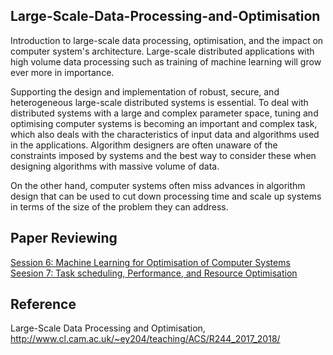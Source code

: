 ## Large-Scale-Data-Processing-and-Optimisation

Introduction to large-scale data processing, optimisation, and the impact on computer system's architecture. Large-scale distributed applications with high volume data processing such as training of machine learning will grow ever more in importance.

Supporting the design and implementation of robust, secure, and heterogeneous large-scale distributed systems is essential. To deal with distributed systems with a large and complex parameter space, tuning and optimising computer systems is becoming an important and complex task, which also deals with the characteristics of input data and algorithms used in the applications. Algorithm designers are often unaware of the constraints imposed by systems and the best way to consider these when designing algorithms with massive volume of data.

On the other hand, computer systems often miss advances in algorithm design that can be used to cut down processing time and scale up systems in terms of the size of the problem they can address. 


## Paper Reviewing

[Session 6: Machine Learning for Optimisation of Computer Systems](session6/Readme.md)
[Seesion 7: Task scheduling, Performance, and Resource Optimisation](session7/Readme.md)

## Reference 

Large-Scale Data Processing and Optimisation, http://www.cl.cam.ac.uk/~ey204/teaching/ACS/R244_2017_2018/